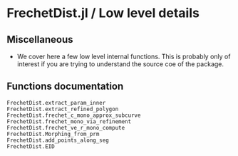 # FrechetDist.jl / Low level details
## Miscellaneous

- We cover here a few low level internal functions. This is probably
only of interest if you are trying to understand the source coe of the
package.


## Functions documentation
```@docs
FrechetDist.extract_param_inner
FrechetDist.extract_refined_polygon
FrechetDist.frechet_c_mono_approx_subcurve
FrechetDist.frechet_mono_via_refinement
FrechetDist.frechet_ve_r_mono_compute
FrechetDist.Morphing_from_prm
FrechetDist.add_points_along_seg
FrechetDist.EID
```

